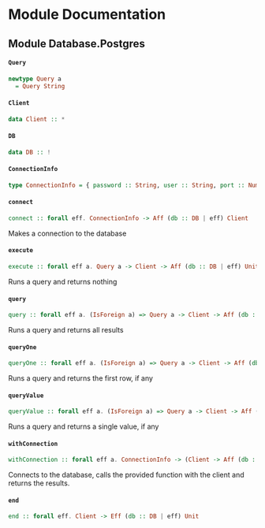 # Module Documentation

## Module Database.Postgres

#### `Query`

``` purescript
newtype Query a
  = Query String
```


#### `Client`

``` purescript
data Client :: *
```


#### `DB`

``` purescript
data DB :: !
```


#### `ConnectionInfo`

``` purescript
type ConnectionInfo = { password :: String, user :: String, port :: Number, db :: String, host :: String }
```


#### `connect`

``` purescript
connect :: forall eff. ConnectionInfo -> Aff (db :: DB | eff) Client
```

Makes a connection to the database

#### `execute`

``` purescript
execute :: forall eff a. Query a -> Client -> Aff (db :: DB | eff) Unit
```

Runs a query and returns nothing

#### `query`

``` purescript
query :: forall eff a. (IsForeign a) => Query a -> Client -> Aff (db :: DB | eff) [a]
```

Runs a query and returns all results

#### `queryOne`

``` purescript
queryOne :: forall eff a. (IsForeign a) => Query a -> Client -> Aff (db :: DB | eff) (Maybe a)
```

Runs a query and returns the first row, if any

#### `queryValue`

``` purescript
queryValue :: forall eff a. (IsForeign a) => Query a -> Client -> Aff (db :: DB | eff) (Maybe a)
```

Runs a query and returns a single value, if any

#### `withConnection`

``` purescript
withConnection :: forall eff a. ConnectionInfo -> (Client -> Aff (db :: DB | eff) a) -> Aff (db :: DB | eff) a
```

Connects to the database, calls the provided function with the client
and returns the results.

#### `end`

``` purescript
end :: forall eff. Client -> Eff (db :: DB | eff) Unit
```





